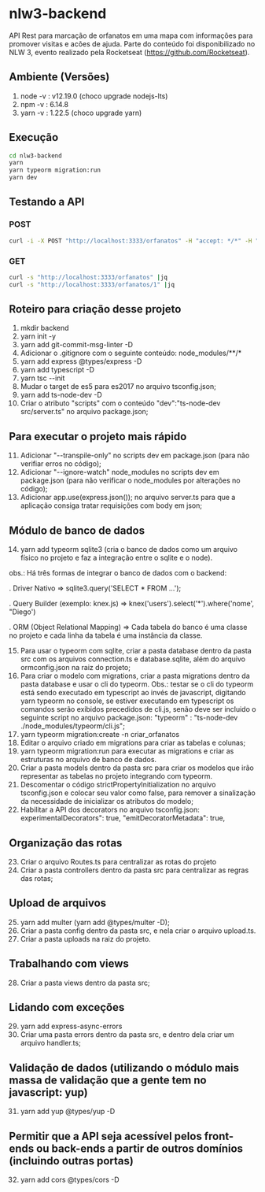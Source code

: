 # nlw3-backend

API Rest para marcação de orfanatos em uma mapa com informações para promover visitas e acões de ajuda.
Parte do conteúdo foi disponibilizado no NLW 3, evento realizado pela Rocketseat (https://github.com/Rocketseat).

## Ambiente (Versões)
1. node -v : v12.19.0 (choco upgrade nodejs-lts)
2. npm -v : 6.14.8
3. yarn -v : 1.22.5 (choco upgrade yarn)

## Execução
```sh
cd nlw3-backend
yarn
yarn typeorm migration:run
yarn dev
```

## Testando a API
### POST
```sh
curl -i -X POST "http://localhost:3333/orfanatos" -H "accept: */*" -H "Authorization: Abre-te Cézamo..." -H "Content-Type: application/json" -d "{\"nome\":\"Lar da Criança\",\"latitude\":-12.9694025,\"longitude\":-38.490993,\"sobre\":\"Foi fundado em 1963 a partir do sonho da adolescente Dulce Maria Goulart de Freitas. Mais informações em: http://lardacriancasalvador.org.br\",\"instrucoes\":\"Qualquer pessoa pode realizar visitas no Lar da Criança, desde que respeitados os dias e horários estabelecidos. Para agendar sua visita, entre em contato pelo telefone: (71) 3244-3795.\",\"horario_atendimento\":\"Das 8h até as 18h\",\"aberto_fim_semana\":true}"
```

### GET
```sh
curl -s "http://localhost:3333/orfanatos" |jq
curl -s "http://localhost:3333/orfanatos/1" |jq
```

## Roteiro para criação desse projeto
1. mkdir backend
2. yarn init -y
3. yarn add git-commit-msg-linter -D
4. Adicionar o .gitignore com o seguinte conteúdo: node_modules/**/*
5. yarn add express @types/express -D
6. yarn add typescript -D
7. yarn tsc --init
8. Mudar o target de es5 para es2017 no arquivo tsconfig.json;
9. yarn add ts-node-dev -D
10. Criar o atributo "scripts" com o conteúdo "dev":"ts-node-dev src/server.ts" no arquivo package.json;

## Para executar o projeto mais rápido
11. Adicionar "--transpile-only" no scripts dev em package.json (para não verifiar erros no código);
12. Adicionar "--ignore-watch" node_modules no scripts dev em package.json (para não verificar o node_modules por alterações no código);
13. Adicionar app.use(express.json()); no arquivo server.ts para que a aplicação consiga tratar requisições com body em json;

## Módulo de banco de dados
14. yarn add typeorm sqlite3 (cria o banco de dados como um arquivo físico no projeto e faz a integração entre o sqlite e o node).

obs.: Há três formas de integrar o banco de dados com o backend: 

. Driver Nativo => 
sqlite3.query('SELECT * FROM ...');

. Query Builder (exemplo: knex.js) =>
knex('users').select('*').where('nome', "Diego')

. ORM (Object Relational Mapping) =>
Cada tabela do banco é uma classe no projeto e cada linha da tabela é uma instância da classe.

15. Para usar o typeorm com sqlite, criar a pasta database dentro da pasta src com os arquivos connection.ts e database.sqlite, além do arquivo ormconfig.json na raiz do projeto;
16. Para criar o modelo com migrations, criar a pasta migrations dentro da pasta database e usar o cli do typeorm. Obs.: testar se o cli do typeorm está sendo executado em typescript ao invés de javascript, digitando yarn typeorm no console, se estiver executando em typescript os comandos serão exibidos precedidos de cli.js, senão deve ser incluido o seguinte script no arquivo package.json:  "typeorm" : "ts-node-dev ./node_modules/typeorm/cli.js";
17. yarn typeorm migration:create -n criar_orfanatos
18. Editar o arquivo criado em migrations para criar as tabelas e colunas;
19. yarn typeorm migration:run para executar as migrations e criar as estruturas no arquivo de banco de dados.
20. Criar a pasta models dentro da pasta src para criar os modelos que irão representar as tabelas no projeto integrando com typeorm.
21. Descomentar o código strictPropertyInitialization no arquivo tsconfig.json e colocar seu valor como false, para remover a sinalização da necessidade de inicializar os atributos do modelo;
22. Habilitar a API dos decorators no arquivo tsconfig.json: experimentalDecorators": true, "emitDecoratorMetadata": true, 

## Organização das rotas
23. Criar o arquivo Routes.ts para centralizar as rotas do projeto
24. Criar a pasta controllers dentro da pasta src para centralizar as regras das rotas;

## Upload de arquivos
25. yarn add multer (yarn add @types/multer -D);
26. Criar a pasta config dentro da pasta src, e nela criar o arquivo upload.ts.
27. Criar a pasta uploads na raiz do projeto.

## Trabalhando com views
28. Criar a pasta views dentro da pasta src;

## Lidando com exceções
29. yarn add express-async-errors
30. Criar uma pasta errors dentro da pasta src, e dentro dela criar um arquivo handler.ts;

## Validação de dados (utilizando o módulo mais massa de validação que a gente tem no javascript: yup)
31. yarn add yup @types/yup -D

## Permitir que a API seja acessível pelos front-ends ou back-ends a partir de outros domínios (incluindo outras portas)
32. yarn add cors @types/cors -D
